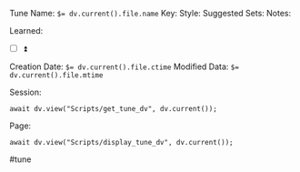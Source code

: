 Tune Name: `$= dv.current().file.name`
Key:
Style: 
Suggested Sets:
Notes:

Learned: 
- [ ]  ⏫ 

Creation Date: `$= dv.current().file.ctime`
Modified Data: `$= dv.current().file.mtime`

Session: 
```dataviewjs
await dv.view("Scripts/get_tune_dv", dv.current());
```

Page:
```dataviewjs
await dv.view("Scripts/display_tune_dv", dv.current());
```


#tune
